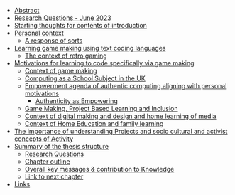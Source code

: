-   [Abstract](#abstract)
-   [Research Questions - June 2023](#research-questions---june-2023)
-   [Starting thoughts for contents of
    introduction](#starting-thoughts-for-contents-of-introduction)
-   [Personal context](#personal-context)
    -   [A response of sorts](#a-response-of-sorts)
-   [Learning game making using text coding
    languages](#learning-game-making-using-text-coding-languages)
    -   [The context of retro gaming](#the-context-of-retro-gaming)
-   [Motivations for learning to code specifically via game
    making](#motivations-for-learning-to-code-specifically-via-game-making)
    -   [Context of game making](#context-of-game-making)
    -   [Computing as a School Subject in the
        UK](#computing-as-a-school-subject-in-the-uk)
    -   [Empowerment agenda of authentic computing aligning with
        personal
        motivations](#empowerment-agenda-of-authentic-computing-aligning-with-personal-motivations)
        -   [Authenticity as Empowering](#authenticity-as-empowering)
    -   [Game Making, Project Based Learning and
        Inclusion](#game-making-project-based-learning-and-inclusion)
    -   [Context of digital making and design and home learning of
        media](#context-of-digital-making-and-design-and-home-learning-of-media)
    -   [Context of Home Education and family
        learning](#context-of-home-education-and-family-learning)
-   [The importance of understanding Projects and socio cultural and
    activist concepts of
    Activity](#the-importance-of-understanding-projects-and-socio-cultural-and-activist-concepts-of-activity)
-   [Summary of the thesis structure](#summary-of-the-thesis-structure)
    -   [Research Questions](#research-questions)
    -   [Chapter outline](#chapter-outline)
    -   [Overall key messages & contribution to
        Knowledge](#overall-key-messages-contribution-to-knowledge)
    -   [Link to next chapter](#link-to-next-chapter)
-   [Links](#links)
